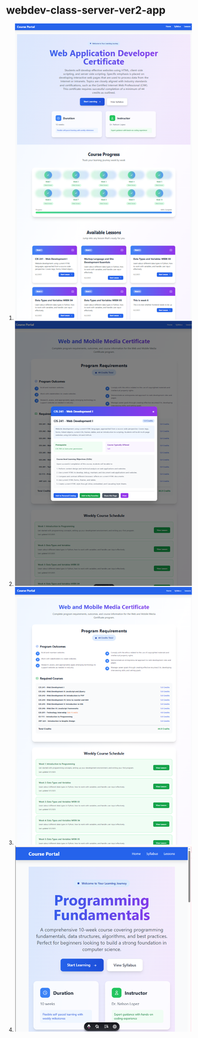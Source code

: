 # webdev-class-server-ver2-app

1. ![embedded go with astro and dist flat file](image-3.png)
1. ![syllabus modal](image-2.png)
1. ![syllabusq](image-1.png)
1. ![alt text](./lessons/image.png)
